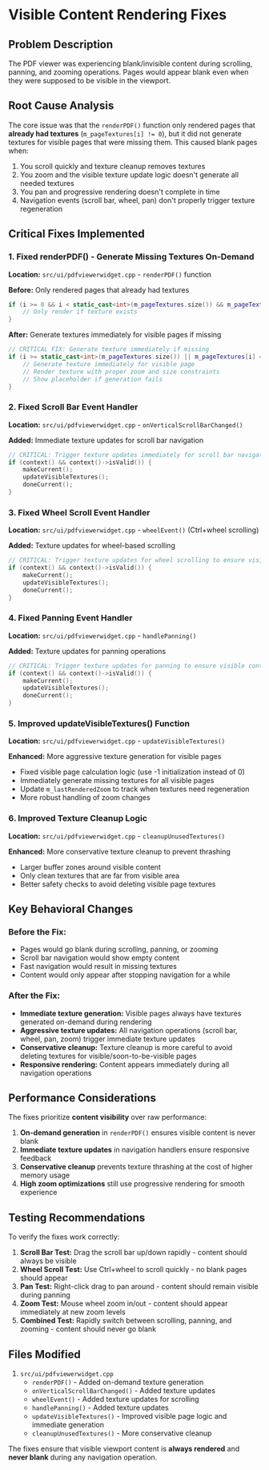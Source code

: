 # Visible Content Rendering Fixes

## Problem Description
The PDF viewer was experiencing blank/invisible content during scrolling, panning, and zooming operations. Pages would appear blank even when they were supposed to be visible in the viewport.

## Root Cause Analysis
The core issue was that the `renderPDF()` function only rendered pages that **already had textures** (`m_pageTextures[i] != 0`), but it did not generate textures for visible pages that were missing them. This caused blank pages when:

1. You scroll quickly and texture cleanup removes textures
2. You zoom and the visible texture update logic doesn't generate all needed textures  
3. You pan and progressive rendering doesn't complete in time
4. Navigation events (scroll bar, wheel, pan) don't properly trigger texture regeneration

## Critical Fixes Implemented

### 1. Fixed renderPDF() - Generate Missing Textures On-Demand
**Location:** `src/ui/pdfviewerwidget.cpp` - `renderPDF()` function

**Before:** Only rendered pages that already had textures
```cpp
if (i >= 0 && i < static_cast<int>(m_pageTextures.size()) && m_pageTextures[i] != 0) {
    // Only render if texture exists
}
```

**After:** Generate textures immediately for visible pages if missing
```cpp
// CRITICAL FIX: Generate texture immediately if missing
if (i >= static_cast<int>(m_pageTextures.size()) || m_pageTextures[i] == 0) {
    // Generate texture immediately for visible page
    // Render texture with proper zoom and size constraints
    // Show placeholder if generation fails
}
```

### 2. Fixed Scroll Bar Event Handler
**Location:** `src/ui/pdfviewerwidget.cpp` - `onVerticalScrollBarChanged()`

**Added:** Immediate texture updates for scroll bar navigation
```cpp
// CRITICAL: Trigger texture updates immediately for scroll bar navigation
if (context() && context()->isValid()) {
    makeCurrent();
    updateVisibleTextures();
    doneCurrent();
}
```

### 3. Fixed Wheel Scroll Event Handler  
**Location:** `src/ui/pdfviewerwidget.cpp` - `wheelEvent()` (Ctrl+wheel scrolling)

**Added:** Texture updates for wheel-based scrolling
```cpp
// CRITICAL: Trigger texture updates for wheel scrolling to ensure visible content
if (context() && context()->isValid()) {
    makeCurrent();
    updateVisibleTextures();
    doneCurrent();
}
```

### 4. Fixed Panning Event Handler
**Location:** `src/ui/pdfviewerwidget.cpp` - `handlePanning()`

**Added:** Texture updates for panning operations
```cpp
// CRITICAL: Trigger texture updates for panning to ensure visible content
if (context() && context()->isValid()) {
    makeCurrent();
    updateVisibleTextures();
    doneCurrent();
}
```

### 5. Improved updateVisibleTextures() Function
**Location:** `src/ui/pdfviewerwidget.cpp` - `updateVisibleTextures()`

**Enhanced:** More aggressive texture generation for visible pages
- Fixed visible page calculation logic (use -1 initialization instead of 0)
- Immediately generate missing textures for all visible pages
- Update `m_lastRenderedZoom` to track when textures need regeneration
- More robust handling of zoom changes

### 6. Improved Texture Cleanup Logic
**Location:** `src/ui/pdfviewerwidget.cpp` - `cleanupUnusedTextures()`

**Enhanced:** More conservative texture cleanup to prevent thrashing
- Larger buffer zones around visible content
- Only clean textures that are far from visible area
- Better safety checks to avoid deleting visible page textures

## Key Behavioral Changes

### Before the Fix:
- Pages would go blank during scrolling, panning, or zooming
- Scroll bar navigation would show empty content
- Fast navigation would result in missing textures
- Content would only appear after stopping navigation for a while

### After the Fix:
- **Immediate texture generation:** Visible pages always have textures generated on-demand during rendering
- **Aggressive texture updates:** All navigation operations (scroll bar, wheel, pan, zoom) trigger immediate texture updates
- **Conservative cleanup:** Texture cleanup is more careful to avoid deleting textures for visible/soon-to-be-visible pages
- **Responsive rendering:** Content appears immediately during all navigation operations

## Performance Considerations

The fixes prioritize **content visibility** over raw performance:

1. **On-demand generation** in `renderPDF()` ensures visible content is never blank
2. **Immediate texture updates** in navigation handlers ensure responsive feedback
3. **Conservative cleanup** prevents texture thrashing at the cost of higher memory usage
4. **High zoom optimizations** still use progressive rendering for smooth experience

## Testing Recommendations

To verify the fixes work correctly:

1. **Scroll Bar Test:** Drag the scroll bar up/down rapidly - content should always be visible
2. **Wheel Scroll Test:** Use Ctrl+wheel to scroll quickly - no blank pages should appear
3. **Pan Test:** Right-click drag to pan around - content should remain visible during panning
4. **Zoom Test:** Mouse wheel zoom in/out - content should appear immediately at new zoom levels
5. **Combined Test:** Rapidly switch between scrolling, panning, and zooming - content should never go blank

## Files Modified

1. `src/ui/pdfviewerwidget.cpp`
   - `renderPDF()` - Added on-demand texture generation
   - `onVerticalScrollBarChanged()` - Added texture updates
   - `wheelEvent()` - Added texture updates for scrolling
   - `handlePanning()` - Added texture updates
   - `updateVisibleTextures()` - Improved visible page logic and immediate generation
   - `cleanupUnusedTextures()` - More conservative cleanup

The fixes ensure that visible viewport content is **always rendered** and **never blank** during any navigation operation.
